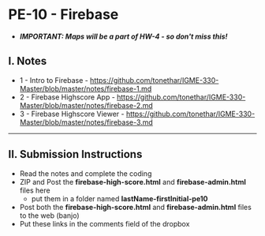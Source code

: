# PE-10 - Firebase

- ***IMPORTANT: Maps will be a part of HW-4 - so don't miss this!***

## I. Notes
- 1 - Intro to Firebase - https://github.com/tonethar/IGME-330-Master/blob/master/notes/firebase-1.md
- 2 - Firebase Highscore App - https://github.com/tonethar/IGME-330-Master/blob/master/notes/firebase-2.md
- 3 - Firebase Highscore Viewer - https://github.com/tonethar/IGME-330-Master/blob/master/notes/firebase-3.md

---

## II. Submission Instructions
- Read the notes and complete the coding
- ZIP and Post the **firebase-high-score.html** and **firebase-admin.html** files here
  - put them in a folder named **lastName-firstInitial-pe10**
- Post both the **firebase-high-score.html** and **firebase-admin.html** files to the web (banjo)
- Put these links in the comments field of the dropbox
